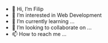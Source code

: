 - 👋 Hi, I’m Filip
- 👀 I’m interested in Web Development
- 🌱 I’m currently learning ...
- 💞️ I’m looking to collaborate on ...
- 📫 How to reach me ...


<!---
xkralik/xkralik is a ✨ special ✨ repository because its `README.md` (this file) appears on your GitHub profile.
You can click the Preview link to take a look at your changes.
--->
